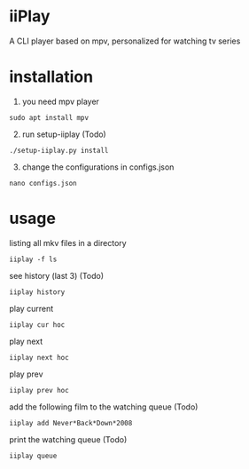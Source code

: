 # iiPlay
A CLI player based on mpv, personalized for watching tv series

# installation

1. you need mpv player

```
sudo apt install mpv
```

2. run setup-iiplay (Todo)

```
./setup-iiplay.py install
```

3. change the configurations in configs.json

```
nano configs.json
```

# usage

listing all mkv files in a directory

```
iiplay -f ls
```

see history (last 3) (Todo)

```
iiplay history
```

play current 

```
iiplay cur hoc
```

play next

```
iiplay next hoc
```

play prev

```
iiplay prev hoc
```

add the following film to the watching queue (Todo)

```
iiplay add Never*Back*Down*2008
```

print the watching queue (Todo)

```
iiplay queue
```
